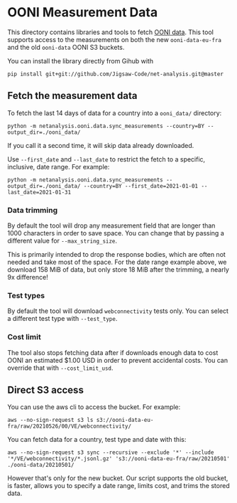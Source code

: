 # OONI Measurement Data

This directory contains libraries and tools to fetch [OONI data](https://ooni.org/data/). This tool supports access to the measurements on both the new `ooni-data-eu-fra` and the old `ooni-data` OONI S3 buckets.

You can install the library directly from Gihub with

    pip install git+git://github.com/Jigsaw-Code/net-analysis.git@master


## Fetch the measurement data

To fetch the last 14 days of data for a country into a `ooni_data/` directory:

    python -m netanalysis.ooni.data.sync_measurements --country=BY --output_dir=./ooni_data/

If you call it a second time, it will skip data already downloaded.

Use `--first_date` and `--last_date` to restrict the fetch to a specific, inclusive, date range. For example:

    python -m netanalysis.ooni.data.sync_measurements --output_dir=./ooni_data/ --country=BY --first_date=2021-01-01 --last_date=2021-01-31

### Data trimming
By default the tool will drop any measurement field that are longer than 1000 characters in order to save space. You can change that by passing a different value for `--max_string_size`.

This is primarily intended to drop the response bodies, which are often not needed and take most of the space. For the date range example above, we download 158 MiB of data, but only store 18 MiB after the trimming, a nearly 9x difference!

### Test types
By default the tool will download `webconnectivity` tests only. You can select a different test type with `--test_type`.

### Cost limit
The tool also stops fetching data after if downloads enough data to cost OONI an estimated $1.00 USD in order to prevent accidental costs. You can override that with `--cost_limit_usd`.

## Direct S3 access

You can use the aws cli to access the bucket. For example:
```
aws --no-sign-request s3 ls s3://ooni-data-eu-fra/raw/20210526/00/VE/webconnectivity/
```

You can fetch data for a country, test type and date with this:
```
aws --no-sign-request s3 sync --recursive --exclude '*' --include '*/VE/webconnectivity/*.jsonl.gz' 's3://ooni-data-eu-fra/raw/20210501' ./ooni-data/20210501/
```

However that's only for the new bucket. Our script supports the old bucket, is faster, allows you to specify a date range, limits cost, and trims the stored data.
